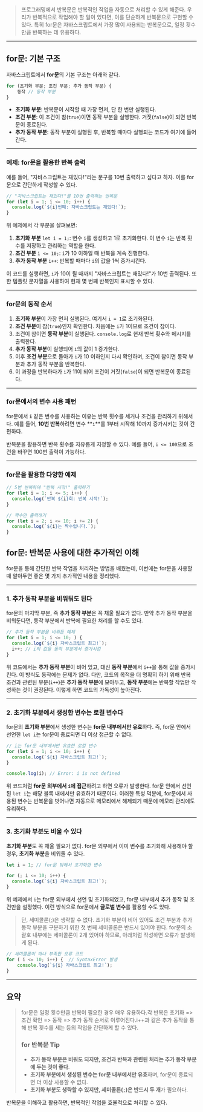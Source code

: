 > 프로그래밍에서 반복문은 반복적인 작업을 자동으로 처리할 수 있게 해준다. 우리가 반복적으로 작업해야 할 일이 있다면, 이를 단순하게 반복문으로 구현할 수 있다. 특히 for문은 자바스크립트에서 가장 많이 사용되는 반복문으로, 일정 횟수만큼 반복하는 데 유용하다.

---

## for문: 기본 구조

자바스크립트에서 **for문**의 기본 구조는 아래와 같다.

```jsx
for (초기화 부분; 조건 부분; 추가 동작 부분) {
    동작 // 동작 부분
}

```

- **초기화 부분**: 반복문이 시작할 때 가장 먼저, 단 한 번만 실행된다.
- **조건 부분**: 이 조건이 참(`true`)이면 동작 부분을 실행한다. 거짓(`false`)이 되면 반복문이 종료된다.
- **추가 동작 부분**: 동작 부분이 실행된 후, 반복할 때마다 실행되는 코드가 여기에 들어간다.

---

### 예제: for문을 활용한 반복 출력

예를 들어, "자바스크립트는 재밌다!"라는 문구를 10번 출력하고 싶다고 하자. 이를 for문으로 간단하게 작성할 수 있다.

```jsx
// "자바스크립트는 재밌다!"를 10번 출력하는 반복문
for (let i = 1; i <= 10; i++) {
  console.log(`${i}번째: 자바스크립트는 재밌다!`);
}
```

위 예제에서 각 부분을 살펴보면:

1. **초기화 부분** `let i = 1;`: 변수 `i`를 생성하고 1로 초기화한다. 이 변수 `i`는 반복 횟수를 저장하고 관리하는 역할을 한다.
2. **조건 부분** `i <= 10;`: `i`가 10 이하일 때 반복을 계속 진행한다.
3. **추가 동작 부분** `i++`: 반복할 때마다 `i`의 값을 1씩 증가시킨다.

이 코드를 실행하면, `i`가 10이 될 때까지 "자바스크립트는 재밌다!"가 10번 출력된다. 또한 템플릿 문자열을 사용하여 현재 몇 번째 반복인지 표시할 수 있다.

---

### for문의 동작 순서

1. **초기화 부분**이 가장 먼저 실행된다. 여기서 `i = 1`로 초기화된다.
2. **조건 부분**이 참(`true`)인지 확인한다. 처음에는 `i`가 1이므로 조건이 참이다.
3. 조건이 참이면 **동작 부분**이 실행된다. `console.log`로 현재 반복 횟수와 메시지를 출력한다.
4. **추가 동작 부분**이 실행되어 `i`의 값이 1 증가한다.
5. 이후 **조건 부분**으로 돌아가 `i`가 10 이하인지 다시 확인하며, 조건이 참이면 동작 부분과 추가 동작 부분을 반복한다.
6. 이 과정을 반복하다가 `i`가 11이 되어 조건이 거짓(`false`)이 되면 반복문이 종료된다.

---

### for문에서의 변수 사용 패턴

for문에서 **`i`** 같은 변수를 사용하는 이유는 반복 횟수를 세거나 조건을 관리하기 위해서다. 예를 들어, **10번 반복**하려면 변수 **`i`**를 1부터 시작해 10까지 증가시키는 것이 간편하다.

반복문을 활용하면 반복 횟수를 자유롭게 지정할 수 있다. 예를 들어, `i <= 100`으로 조건을 바꾸면 100번 출력이 가능하다.

---

### for문을 활용한 다양한 예제

```jsx
// 5번 반복하여 "반복 시작!" 출력하기
for (let i = 1; i <= 5; i++) {
  console.log(`반복 ${i}회: 반복 시작!`);
}

// 짝수만 출력하기
for (let i = 2; i <= 10; i += 2) {
  console.log(`${i}는 짝수입니다.`);
}
```

## for문: 반복문 사용에 대한 추가적인 이해

for문을 통해 간단한 반복 작업을 처리하는 방법을 배웠는데, 이번에는 for문을 사용할 때 알아두면 좋은 몇 가지 추가적인 내용을 정리했다.

---

### 1. 추가 동작 부분을 비워둬도 된다

for문의 마지막 부분, 즉 **추가 동작 부분**은 꼭 채울 필요가 없다. 만약 추가 동작 부분을 비워둔다면, 동작 부분에서 반복에 필요한 처리를 할 수도 있다.

```jsx
// 추가 동작 부분을 비워둔 예제
for (let i = 1; i <= 10; ) {
  console.log(`${i} 자바스크립트 최고!`);
  i++; // i의 값을 동작 부분에서 증가시킴
}
```

위 코드에서는 **추가 동작 부분**이 비어 있고, 대신 **동작 부분**에서 `i++`을 통해 값을 증가시킨다. 이 방식도 동작에는 문제가 없다. 다만, 코드의 목적을 더 명확히 하기 위해 반복 조건과 관련된 부분(`i++`)은 **추가 동작 부분**에 모아두고, **동작 부분**에는 반복할 작업만 작성하는 것이 권장된다. 이렇게 하면 코드의 가독성이 높아진다.

---

### 2. 초기화 부분에서 생성한 변수는 로컬 변수다

for문의 **초기화 부분**에서 생성한 변수는 **for문 내부에서만 유효**하다. 즉, for문 안에서 선언한 `let i`는 for문이 종료되면 더 이상 접근할 수 없다.

```jsx
// i는 for문 내부에서만 유효한 로컬 변수
for (let i = 1; i <= 10; i++) {
  console.log(`${i} 자바스크립트 최고!`);
}

console.log(i); // Error: i is not defined
```

위 코드처럼 **for문 외부에서 `i`에 접근**하려고 하면 오류가 발생한다. for문 안에서 선언된 `let i`는 해당 블록 내에서만 유효하기 때문이다. 이러한 특성 덕분에, for문에서 사용된 변수는 반복문을 벗어나면 자동으로 메모리에서 해제되기 때문에 메모리 관리에도 유리하다.

---

### 3. 초기화 부분도 비울 수 있다

**초기화 부분**도 꼭 채울 필요가 없다. for문 외부에서 이미 변수를 초기화해 사용해야 할 경우, **초기화 부분**을 비워둘 수 있다.

```jsx
let i = 1; // for문 밖에서 초기화한 변수

for (; i <= 10; i++) {
  console.log(`${i} 자바스크립트 최고!`);
}
```

위 예제에서 `i`는 for문 외부에서 선언 및 초기화되었고, for문 내부에서 추가 동작 및 조건만을 설정했다. 이런 방식으로 for문에서 **글로벌 변수**를 활용할 수도 있다.

> 단, 세미콜론(;)은 생략할 수 없다. 초기화 부분이 비어 있어도 조건 부분과 추가 동작 부분을 구분하기 위한 첫 번째 세미콜론은 반드시 있어야 한다. for문의 소괄호 내부에는 세미콜론이 2개 있어야 하므로, 아래처럼 작성하면 오류가 발생하게 된다.

```jsx
// 세미콜론이 하나 부족한 오류 코드
for ( i <= 10; i++) {  // SyntaxError 발생
    console.log(`${i} 자바스크립트 최고!`);
}

```

---

## 요약

> for문은 일정 횟수만큼 반복이 필요한 경우 매우 유용하다.각 반복은 초기화 => 조건 확인 => 동작 => 추가 동작 순서로 이루어진다.i++과 같은 추가 동작을 통해 반복 횟수를 세는 등의 작업을 간단하게 할 수 있다.
>
> ### for 반복문 Tip
>
> - **추가 동작 부분은 비워도 되지만, 조건과 반복과 관련된 처리는 추가 동작 부분에 두는 것이 좋다**.
> - **초기화 부분에서 생성된 변수는 for문 내부에서만 유효**하며, for문이 종료되면 더 이상 사용할 수 없다.
> - **초기화 부분도 생략할 수 있지만, 세미콜론(`;`)은 반드시 두 개**가 필요하다.

반복문을 이해하고 활용하면, 반복적인 작업을 효율적으로 처리할 수 있다.
